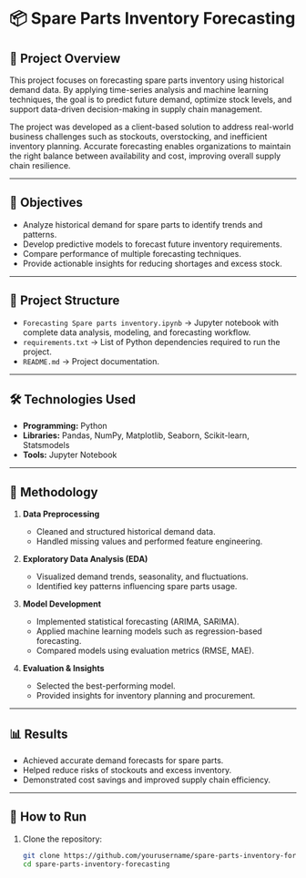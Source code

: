 # 📦 Spare Parts Inventory Forecasting

## 📌 Project Overview
This project focuses on forecasting spare parts inventory using historical demand data. By applying time-series analysis and machine learning techniques, the goal is to predict future demand, optimize stock levels, and support data-driven decision-making in supply chain management.  

The project was developed as a client-based solution to address real-world business challenges such as stockouts, overstocking, and inefficient inventory planning. Accurate forecasting enables organizations to maintain the right balance between availability and cost, improving overall supply chain resilience.  

---

## 🎯 Objectives
- Analyze historical demand for spare parts to identify trends and patterns.  
- Develop predictive models to forecast future inventory requirements.  
- Compare performance of multiple forecasting techniques.  
- Provide actionable insights for reducing shortages and excess stock.  

---

## 📂 Project Structure
- `Forecasting Spare parts inventory.ipynb` → Jupyter notebook with complete data analysis, modeling, and forecasting workflow.  
- `requirements.txt` → List of Python dependencies required to run the project.  
- `README.md` → Project documentation.  

---

## 🛠️ Technologies Used
- **Programming:** Python  
- **Libraries:** Pandas, NumPy, Matplotlib, Seaborn, Scikit-learn, Statsmodels  
- **Tools:** Jupyter Notebook  

---

## 🔬 Methodology
1. **Data Preprocessing**  
   - Cleaned and structured historical demand data.  
   - Handled missing values and performed feature engineering.  

2. **Exploratory Data Analysis (EDA)**  
   - Visualized demand trends, seasonality, and fluctuations.  
   - Identified key patterns influencing spare parts usage.  

3. **Model Development**  
   - Implemented statistical forecasting (ARIMA, SARIMA).  
   - Applied machine learning models such as regression-based forecasting.  
   - Compared models using evaluation metrics (RMSE, MAE).  

4. **Evaluation & Insights**  
   - Selected the best-performing model.  
   - Provided insights for inventory planning and procurement.  

---

## 📊 Results
- Achieved accurate demand forecasts for spare parts.  
- Helped reduce risks of stockouts and excess inventory.  
- Demonstrated cost savings and improved supply chain efficiency.  

---

## 🚀 How to Run
1. Clone the repository:  
   ```bash
   git clone https://github.com/yourusername/spare-parts-inventory-forecasting.git
   cd spare-parts-inventory-forecasting
